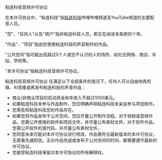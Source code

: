 粘连科技音频许可协议

在本许可协议中，"粘连科技"指[粘连科技](https://space.bilibili.com/248582596)哔哩哔哩频道及YouTube频道的主要配音人员。

"您"、"任何人"以及"用户"指非粘连科技人员，即正在阅读本条款的个体。

"作品"、"项目"指由您使用粘连科技的声音制作的作品。

"公共空间"指可能出现超过5个人或您不认识的人的场所，如社交网络、商店、车站、学校等。

"本许可协议"指粘连科技音频许可协议。

粘连科技音频许可协议
在满足以下全部条件的情况下，任何人可以自由地再剪辑、AI克隆或再发布粘连科技的声音作品：

- 商业/非商业项目的启动资金和年收入不超过1000美元。
- 如果粘连科技未参与作品制作，您应明确声明粘连科技未亲自参与项目制作。
- 您需告知粘连科技您的作品存在。
- 如果您将作品发布于公共空间，您应尽量公开制作流程。对于视频或音频作品，您需公开使用的软件和项目文件，并尽量公布素材文件。对于软件作品，您需公开软件的源代码，并尽量公布素材文件。
- 您同意未来可能对本许可协议进行修改，作品需符合最新版本的本许可协议，无需事先通知您。无论作品完成或发布于公共空间的时间，都需要遵守最新的许可协议。
- 您接受粘连科技保留对本许可协议的所有解释权。
